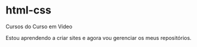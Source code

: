 # html-css
Cursos do Curso em Vídeo

Estou aprendendo a criar sites e agora vou gerenciar os meus repositórios.

<a href="https://danielsilva3am.github.io/html-css/exercicios/ex001/index.html">